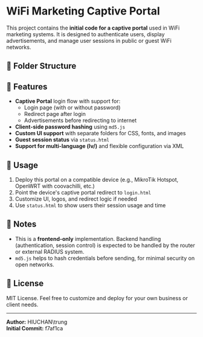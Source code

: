 # WiFi Marketing Captive Portal

This project contains the **initial code for a captive portal** used in WiFi marketing systems. It is designed to authenticate users, display advertisements, and manage user sessions in public or guest WiFi networks.

## 📁 Folder Structure


## 🚀 Features

- **Captive Portal** login flow with support for:
  - Login page (with or without password)
  - Redirect page after login
  - Advertisements before redirecting to internet
- **Client-side password hashing** using `md5.js`
- **Custom UI support** with separate folders for CSS, fonts, and images
- **Guest session status** via `status.html`
- **Support for multi-language (lv/)** and flexible configuration via XML

## 🔧 Usage

1. Deploy this portal on a compatible device (e.g., MikroTik Hotspot, OpenWRT with coovachilli, etc.)
2. Point the device's captive portal redirect to `login.html`
3. Customize UI, logos, and redirect logic if needed
4. Use `status.html` to show users their session usage and time

## 📌 Notes

- This is a **frontend-only** implementation. Backend handling (authentication, session control) is expected to be handled by the router or external RADIUS system.
- `md5.js` helps to hash credentials before sending, for minimal security on open networks.

## 📄 License

MIT License. Feel free to customize and deploy for your own business or client needs.

---

**Author:** HIUCHAN\trung  
**Initial Commit:** f7af1ca  
